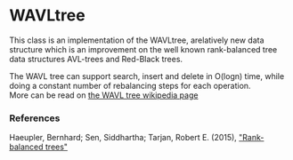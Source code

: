 # WAVLtree
This class is an implementation of the WAVLtree, arelatively new data structure which is an improvement on the well known rank-balanced tree data structures AVL-trees and Red-Black trees. 

The WAVL tree can support search, insert and delete in O(logn) time, while doing a constant number of rebalancing steps for each operation.<br/>
More can be read on [the WAVL tree wikipedia page](https://en.wikipedia.org/wiki/WAVL_tree)

### References
Haeupler, Bernhard; Sen, Siddhartha; Tarjan, Robert E. (2015), ["Rank-balanced trees"](http://sidsen.azurewebsites.net/papers/rb-trees-talg.pdf)